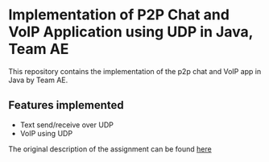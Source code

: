 # Implementation of P2P Chat and VoIP Application using UDP in Java, Team AE

This repository contains the implementation of the p2p chat and VoIP app in Java by Team AE. 

## Features implemented
- Text send/receive over UDP
- VoIP using UDP

The original description of the assignment can be found [here](https://sites.google.com/view/computer-networks-ii/%CE%B5%CF%81%CE%B3%CE%B1%CF%83%CE%AF%CE%B5%CF%82)
